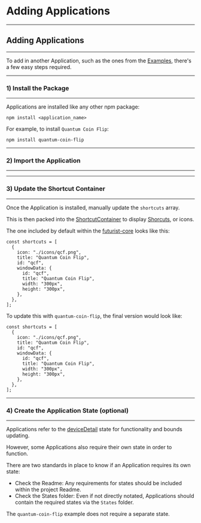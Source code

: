 # Adding Applications

***
## Adding Applications
***
To add in another Application, such as the ones from the [Examples](development/example_apps), there's a few easy steps required.

***
### 1) Install the Package
***
Applications are installed like any other npm package:

```npm install <application_name>```

For example, to install ```Quantum Coin Flip```:

```npm install quantum-coin-flip```

***
### 2) Import the Application
***

***
### 3) Update the Shortcut Container
***
Once the Application is installed, manually update the ```shortcuts``` array.

This is then packed into the [ShortcutContainer](components/shortcutcontainer.md) to display [Shorcuts](components/shortcut.md), or icons.

The one included by default within the [futurist-core](arch/core.md) looks like this:
```
const shortcuts = [
  {
    icon: "./icons/qcf.png",
    title: "Quantum Coin Flip",
    id: "qcf",
    windowData: {
      id: "qcf",
      title: "Quantum Coin Flip",
      width: "300px",
      height: "300px",
    },
  },
];
```

To update this with ```quantum-coin-flip```, the final version would look like:

```
const shortcuts = [
  {
    icon: "./icons/qcf.png",
    title: "Quantum Coin Flip",
    id: "qcf",
    windowData: {
      id: "qcf",
      title: "Quantum Coin Flip",
      width: "300px",
      height: "300px",
    },
  },
];
```
***
### 4) Create the Application State (optional)
***
Applications refer to the [deviceDetail](arch/using_states) state for functionality and bounds updating.

However, some Applications also require their own state in order to function.

There are two standards in place to know if an Application requires its own state:

* Check the Readme: Any requirements for states should be included within the project Readme. 
* Check the States folder: Even if not directly notated, Applications should contain the required states via the ```States``` folder.

The ```quantum-coin-flip``` example does not require a separate state.